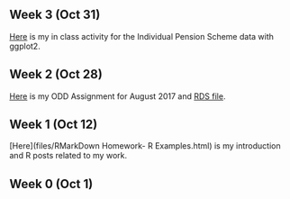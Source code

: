 ## Week 3 (Oct 31)
[Here](files/Inclass-Analysis.html) is my in class activity for the Individual Pension Scheme data with ggplot2.

## Week 2 (Oct 28)

[Here](files/BDA503-ODDAssignment-EfehanDanisman.html) is my ODD Assignment for August 2017 and [RDS file](files/odd_car_sales_data_aug_18.rds).

## Week 1 (Oct 12)

[Here](files/RMarkDown Homework- R Examples.html) is my introduction and R posts related to my work.

## Week 0 (Oct 1)

